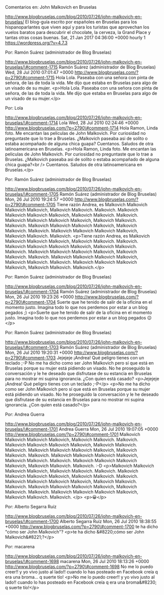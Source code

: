 Comentarios en: John Malkovich en Bruselas

http://www.blogbruselas.com/blog/2010/07/26/john-malkovich-en-bruselas/
El blog-guía escrito por españoles en Bruselas para los hispanoparlantes
que viven aquí y para los turistas que aprovechan los vuelos baratos
para descubrir el chocolate, la cerveza, la Grand Place y tantas otras
cosas buenas. Sat, 21 Jan 2017 04:36:00 +0000 hourly 1
https://wordpress.org/?v=4.7.3

Por: Ramón Suárez (administrador de Blog Bruselas)

http://www.blogbruselas.com/blog/2010/07/26/john-malkovich-en-bruselas/\#comment-1715
Ramón Suárez (administrador de Blog Bruselas) Wed, 28 Jul 2010 07:01:47
+0000 http://www.blogbruselas.com/?p=2790\#comment-1715 Hola Lola.
Paseaba con una señora con pinta de señora, de las de toda la vida. Me
dijo que estaba en Bruselas para algo de un visado de su mujer.
\<p\>Hola Lola. Paseaba con una señora con pinta de señora, de las de
toda la vida. Me dijo que estaba en Bruselas para algo de un visado de
su mujer.\</p\>

Por: Lola

http://www.blogbruselas.com/blog/2010/07/26/john-malkovich-en-bruselas/\#comment-1714
Lola Wed, 28 Jul 2010 02:24:46 +0000
http://www.blogbruselas.com/?p=2790\#comment-1714 Hola Ramon, Linda
foto. Me encantan las peliculas de John Malkovich. Por curiosidad no
preguntaste que lo trae a Bruselas. ¿Malkovich paseaba asi de solito o
estaba acompañado de alguna chica guapa? Cuentanos. Saludos de otra
latinoamericana en Bruselas. \<p\>Hola Ramon, Linda foto. Me encantan
las peliculas de John Malkovich. Por curiosidad no preguntaste que lo
trae a Bruselas. ¿Malkovich paseaba asi de solito o estaba acompañado de
alguna chica guapa?\<br /\> Cuentanos. Saludos de otra latinoamericana
en Bruselas.\</p\>

Por: Ramón Suárez (administrador de Blog Bruselas)

http://www.blogbruselas.com/blog/2010/07/26/john-malkovich-en-bruselas/\#comment-1705
Ramón Suárez (administrador de Blog Bruselas) Mon, 26 Jul 2010 19:24:57
+0000 http://www.blogbruselas.com/?p=2790\#comment-1705 Tiene razón
Andrea, es Malkovich Malkovich Malkovich Malkovich, Malkovich Malkovich.
Malkovich. Malkovich Malkovich Malkovich Malkovich, Malkovich Malkovich.
Malkovich. Malkovich Malkovich Malkovich Malkovich, Malkovich Malkovich.
Malkovich. Malkovich Malkovich Malkovich Malkovich, Malkovich Malkovich.
Malkovich. Malkovich Malkovich Malkovich Malkovich, Malkovich Malkovich.
Malkovich. \<p\>Tiene razón Andrea, es Malkovich Malkovich Malkovich
Malkovich, Malkovich Malkovich. Malkovich. Malkovich Malkovich Malkovich
Malkovich, Malkovich Malkovich. Malkovich. Malkovich Malkovich Malkovich
Malkovich, Malkovich Malkovich. Malkovich. Malkovich Malkovich Malkovich
Malkovich, Malkovich Malkovich. Malkovich. Malkovich Malkovich Malkovich
Malkovich, Malkovich Malkovich. Malkovich.\</p\>

Por: Ramón Suárez (administrador de Blog Bruselas)

http://www.blogbruselas.com/blog/2010/07/26/john-malkovich-en-bruselas/\#comment-1704
Ramón Suárez (administrador de Blog Bruselas) Mon, 26 Jul 2010 19:23:26
+0000 http://www.blogbruselas.com/?p=2790\#comment-1704 Suerte que he
tenido de salir de la oficina en el momento justo. Imagina todo lo que
nos perdemos por estar a un blog pegados ;) \<p\>Suerte que he tenido de
salir de la oficina en el momento justo. Imagina todo lo que nos
perdemos por estar a un blog pegados 😉\</p\>

Por: Ramón Suárez (administrador de Blog Bruselas)

http://www.blogbruselas.com/blog/2010/07/26/john-malkovich-en-bruselas/\#comment-1703
Ramón Suárez (administrador de Blog Bruselas) Mon, 26 Jul 2010 19:20:31
+0000 http://www.blogbruselas.com/?p=2790\#comment-1703 Jejejeje
¡Andrea! Qué peligro tienes con un teclado ;-P No me ha dicho como ser
John Malkovich pero sí que está en Bruselas porque su mujer está
pidiendo un visado. No he proseguido la conversación y le he deseado que
disfrutase de su estancia en Bruselas para no mostrar mi supina
ignorancia. ¿Con quíen está casado? \<p\>Jejejeje ¡Andrea! Qué peligro
tienes con un teclado ;-P\</p\> \<p\>No me ha dicho como ser John
Malkovich pero sí que está en Bruselas porque su mujer está pidiendo un
visado. No he proseguido la conversación y le he deseado que disfrutase
de su estancia en Bruselas para no mostrar mi supina ignorancia. ¿Con
quíen está casado?\</p\>

Por: Andrea Guerra

http://www.blogbruselas.com/blog/2010/07/26/john-malkovich-en-bruselas/\#comment-1701
Andrea Guerra Mon, 26 Jul 2010 19:07:05 +0000
http://www.blogbruselas.com/?p=2790\#comment-1701 Malkovich Malkovich
Malkovich Malkovich, Malkovich Malkovich. Malkovich. Malkovich Malkovich
Malkovich Malkovich, Malkovich Malkovich. Malkovich. Malkovich Malkovich
Malkovich Malkovich, Malkovich Malkovich. Malkovich. Malkovich Malkovich
Malkovich Malkovich, Malkovich Malkovich. Malkovich. Malkovich Malkovich
Malkovich Malkovich, Malkovich Malkovich. Malkovich. :-D \<p\>Malkovich
Malkovich Malkovich Malkovich, Malkovich Malkovich. Malkovich. Malkovich
Malkovich Malkovich Malkovich, Malkovich Malkovich. Malkovich. Malkovich
Malkovich Malkovich Malkovich, Malkovich Malkovich. Malkovich. Malkovich
Malkovich Malkovich Malkovich, Malkovich Malkovich. Malkovich. Malkovich
Malkovich Malkovich Malkovich, Malkovich Malkovich. Malkovich. \</p\>
\<p\>😀\</p\>

Por: Alberto Segarra Ruíz

http://www.blogbruselas.com/blog/2010/07/26/john-malkovich-en-bruselas/\#comment-1700
Alberto Segarra Ruíz Mon, 26 Jul 2010 18:38:55 +0000
http://www.blogbruselas.com/?p=2790\#comment-1700 te ha dicho &quot;cómo
ser John Malkovich&quot;? \<p\>te ha dicho &\#8220;cómo ser John
Malkovich&\#8221;?\</p\>

Por: macarena

http://www.blogbruselas.com/blog/2010/07/26/john-malkovich-en-bruselas/\#comment-1698
macarena Mon, 26 Jul 2010 18:13:26 +0000
http://www.blogbruselas.com/?p=2790\#comment-1698 No me lo puedo creer!!
y yo vivo justo al lado!! cuando lo has posteado en Facebook creía q era
una broma\... q suerte tío! \<p\>No me lo puedo creer!! y yo vivo justo
al lado!! cuando lo has posteado en Facebook creía q era una
broma&\#8230; q suerte tío!\</p\>

